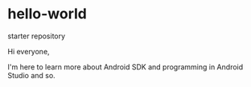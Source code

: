 # hello-world
starter repository

Hi everyone,

I'm here to learn more about Android SDK and programming in Android Studio and so.
